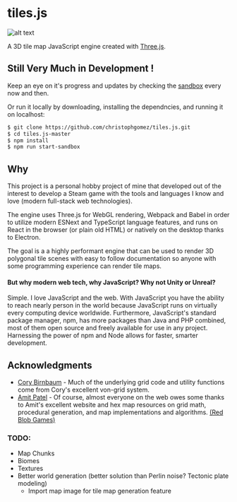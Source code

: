 # tiles.js
![alt text](https://raw.githubusercontent.com/christophgomez/tiles.js/master/map.png)

A 3D tile map JavaScript engine created with [Three.js](https://threejs.org/). 

## Still Very Much in Development !

Keep an eye on it's progress and updates by checking the [sandbox](https://christophgomez.github.io/tiles.js/) every now and then.

Or run it locally by downloading, installing the dependncies, and running it on localhost: 
```bash
$ git clone https://github.com/christophgomez/tiles.js.git
$ cd tiles.js-master
$ npm install
$ npm run start-sandbox
```

## Why
This project is a personal hobby project of mine that developed out of the interest to develop a Steam game with the tools and languages I know and love (modern full-stack web technologies).

The engine uses Three.js for WebGL rendering, Webpack and Babel in order to utilize modern ESNext and TypeScript language features, and runs on React in the browser (or plain old HTML) or natively on the desktop thanks to Electron. 

The goal is a a highly performant engine that can be used to render 3D polygonal tile scenes with easy to follow documentation so anyone with some programming experience can render tile maps.

#### But why modern web tech, why JavaScript? Why not Unity or Unreal?
Simple. I love JavaScript and the web. With JavaScript you have the ability to reach nearly person in the world because JavaScript runs on virtually every computing device worldwide. Furthermore, JavaScript's standard package manager, npm, has more packages than Java and PHP combined, most of them open source and freely available for use in any project. Harnessing the power of npm and Node allows for faster, smarter development. 



## Acknowledgments
- [Cory Birnbaum](https://github.com/vonWolfehaus) - Much of the underlying grid code and utility functions come from Cory's excellent von-grid system.
- [Amit Patel](https://github.com/amitp) - Of course, almost everyone on the web owes some thanks to Amit's excellent website and hex map resources on grid math, procedural generation, and map implementations and algorithms. [(Red Blob Games)](https://www.redblobgames.com/) 

### TODO:
- Map Chunks
- Biomes
- Textures
- Better world generation (better solution than Perlin noise? Tectonic plate modeling)
  - Import map image for tile map generation feature